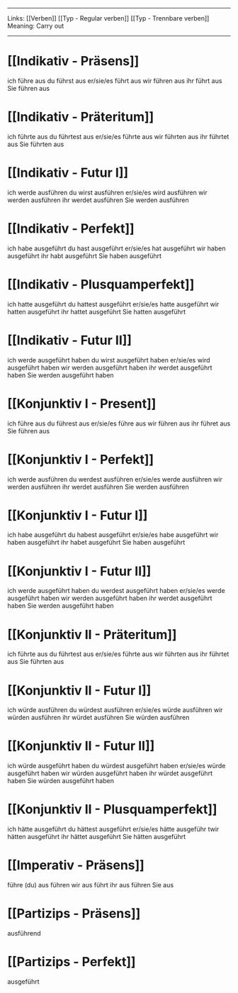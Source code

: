 ___

Links: [[Verben]] [[Typ - Regular verben]] [[Typ - Trennbare verben]]
Meaning: Carry out

---

# [[Indikativ - Präsens]]
ich führe aus
du führst aus
er/sie/es führt aus
wir führen aus
ihr führt aus
Sie führen aus

# [[Indikativ - Präteritum]]
ich führte aus
du führtest aus
er/sie/es führte aus
wir führten aus
ihr führtet aus
Sie führten aus

# [[Indikativ - Futur I]]
ich werde ausführen
du wirst ausführen
er/sie/es wird ausführen
wir werden ausführen
ihr werdet ausführen
Sie werden ausführen

# [[Indikativ - Perfekt]]
ich habe ausgeführt
du hast ausgeführt
er/sie/es hat ausgeführt
wir haben ausgeführt
ihr habt ausgeführt
Sie haben ausgeführt


# [[Indikativ - Plusquamperfekt]]
ich hatte ausgeführt
du hattest ausgeführt
er/sie/es hatte ausgeführt
wir hatten ausgeführt
ihr hattet ausgeführt
Sie hatten ausgeführt

# [[Indikativ - Futur II]]
ich werde ausgeführt haben
du wirst ausgeführt haben
er/sie/es wird ausgeführt haben
wir werden ausgeführt haben
ihr werdet ausgeführt haben
Sie werden ausgeführt haben

# [[Konjunktiv I - Present]]
ich führe aus
du führest aus
er/sie/es führe aus
wir führen aus
ihr führet aus
Sie führen aus


# [[Konjunktiv I - Perfekt]]
ich werde ausführen
du werdest ausführen
er/sie/es werde ausführen
wir werden ausführen
ihr werdet ausführen
Sie werden ausführen

# [[Konjunktiv I - Futur I]]
ich habe ausgeführt
du habest ausgeführt
er/sie/es habe ausgeführt
wir haben ausgeführt
ihr habet ausgeführt
Sie haben ausgeführt

# [[Konjunktiv I - Futur II]]
ich werde ausgeführt haben
du werdest ausgeführt haben
er/sie/es werde ausgeführt haben
wir werden ausgeführt haben
ihr werdet ausgeführt haben
Sie werden ausgeführt haben

# [[Konjunktiv II - Präteritum]]
ich führte aus
du führtest aus
er/sie/es führte aus
wir führten aus
ihr führtet aus
Sie führten aus

# [[Konjunktiv II - Futur I]]
ich würde ausführen
du würdest ausführen
er/sie/es würde ausführen
wir würden ausführen
ihr würdet ausführen
Sie würden ausführen

# [[Konjunktiv II - Futur II]]
ich würde ausgeführt haben
du würdest ausgeführt haben
er/sie/es würde ausgeführt haben
wir würden ausgeführt haben
ihr würdet ausgeführt haben
Sie würden ausgeführt haben

# [[Konjunktiv II - Plusquamperfekt]]
ich hätte ausgeführt
du hättest ausgeführt
er/sie/es hätte ausgeführ
twir hätten ausgeführt
ihr hättet ausgeführt
Sie hätten ausgeführt

# [[Imperativ - Präsens]]
führe (du) aus
führen wir aus
führt ihr aus
führen Sie aus

# [[Partizips - Präsens]]
ausführend

# [[Partizips - Perfekt]]
ausgeführt
